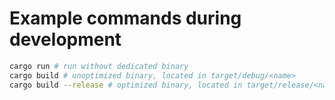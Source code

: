 # Example commands during development

```sh
cargo run # run without dedicated binary
cargo build # unoptimized binary, located in target/debug/<name>
cargo build --release # optimized binary, located in target/release/<name>
```
